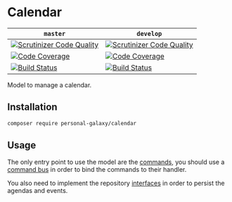 # Calendar

| `master` | `develop` |
|----------|-----------|
| [![Scrutinizer Code Quality](https://scrutinizer-ci.com/g/PersonalGalaxy/Calendar/badges/quality-score.png?b=master)](https://scrutinizer-ci.com/g/PersonalGalaxy/Calendar/?branch=master) | [![Scrutinizer Code Quality](https://scrutinizer-ci.com/g/PersonalGalaxy/Calendar/badges/quality-score.png?b=develop)](https://scrutinizer-ci.com/g/PersonalGalaxy/Calendar/?branch=develop) |
| [![Code Coverage](https://scrutinizer-ci.com/g/PersonalGalaxy/Calendar/badges/coverage.png?b=master)](https://scrutinizer-ci.com/g/PersonalGalaxy/Calendar/?branch=master) | [![Code Coverage](https://scrutinizer-ci.com/g/PersonalGalaxy/Calendar/badges/coverage.png?b=develop)](https://scrutinizer-ci.com/g/PersonalGalaxy/Calendar/?branch=develop) |
| [![Build Status](https://scrutinizer-ci.com/g/PersonalGalaxy/Calendar/badges/build.png?b=master)](https://scrutinizer-ci.com/g/PersonalGalaxy/Calendar/build-status/master) | [![Build Status](https://scrutinizer-ci.com/g/PersonalGalaxy/Calendar/badges/build.png?b=develop)](https://scrutinizer-ci.com/g/PersonalGalaxy/Calendar/build-status/develop) |

Model to manage a calendar.

## Installation

```sh
composer require personal-galaxy/calendar
```

## Usage

The only entry point to use the model are the [commands](src/Command), you should use a [command bus](https://github.com/innmind/commandbus) in order to bind the commands to their handler.

You also need to implement the repository [interfaces](src/Repository) in order to persist the agendas and events.
